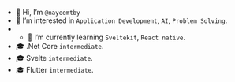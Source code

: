 - 👋 Hi, I’m `@nayeemtby`
- 👀 I’m interested in `Application Development`, `AI`, `Problem Solving`.
- - 🌱 I’m currently learning `Sveltekit`, `React native`.
- 🎓 .Net Core `intermediate`.
- 🎓 Svelte `intermediate`.
- 🎓 Flutter `intermediate`.


<!--- - 📫 How to reach me ... --->
<!--- - 💞️ I’m looking to collaborate on ... --->

<!---
nayeemtby/nayeemtby is a ✨ special ✨ repository because its `README.md` (this file) appears on your GitHub profile.
You can click the Preview link to take a look at your changes.
--->
